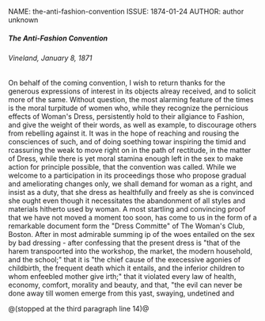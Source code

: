 NAME: the-anti-fashion-convention
ISSUE: 1874-01-24
AUTHOR:  author unknown

##### The Anti-Fashion Convention
###### Vineland, January 8, 1871

On behalf of the coming convention, I wish to return thanks for the generous expressions of interest in its objects alreay received, and to solicit more of the same. Without question, the most alarming feature of the times is the moral turpitude of women who, while they recognize the pernicious effects of Woman's Dress, persistently hold to their allgiance to Fashion, and give the weight of their words, as well as example, to discourage others from rebelling against it. It was in the hope of reaching and rousing the consciences of such, and of doing soething towar inspiring the timid and rcassuring the weak to move right on in the path of rectitude, in the matter of Dress, while there is yet moral stamina enough left in the sex to make action for principle possible, that the convention was called.
While we welcome to a participation in its proceedings those who propose gradual and ameliorating changes only, we shall demand for woman as a right, and insist as a duty, that she dress as healthfully and freely as she is convinced she ought even though it necessitates the abandonment of all styles and materials hitherto used by woman.
A most startling and convincing proof that we have not moved a moment too soon, has come to us in the form of a remarkable document form the "Dress Committe" of The Woman's Club, Boston. After in most admirable summing ip of the woes entailed on the sex by bad dressing - after confessing that the present dress is "that of the harem transpoorted into the workshop, the market, the modern household, and the school;" that it is "the chief cause of the execessive agonies of childbirth, the frequent death which it entails, and the inferior children to whom enfeebled mother give irth;" that it violated every law of health, economy, comfort, morality and beauty, and that, "the evil can never be done away till women emerge from this yast, swaying, undetined and

@(stopped at the third paragraph line 14)@
